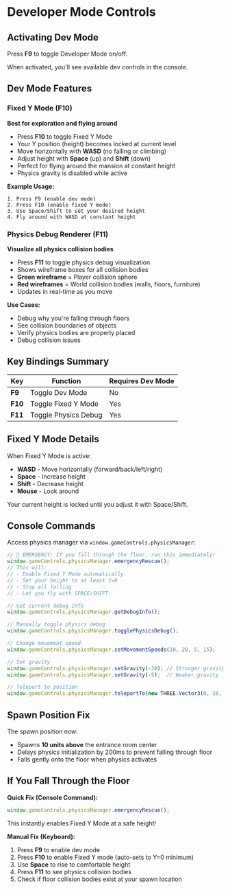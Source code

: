 # Developer Mode Controls

## Activating Dev Mode

Press **F9** to toggle Developer Mode on/off.

When activated, you'll see available dev controls in the console.

## Dev Mode Features

### Fixed Y Mode (F10)
**Best for exploration and flying around**

- Press **F10** to toggle Fixed Y Mode
- Your Y position (height) becomes locked at current level
- Move horizontally with **WASD** (no falling or climbing)
- Adjust height with **Space** (up) and **Shift** (down)
- Perfect for flying around the mansion at constant height
- Physics gravity is disabled while active

**Example Usage:**
```
1. Press F9 (enable dev mode)
2. Press F10 (enable fixed Y mode)
3. Use Space/Shift to set your desired height
4. Fly around with WASD at constant height
```

### Physics Debug Renderer (F11)
**Visualize all physics collision bodies**

- Press **F11** to toggle physics debug visualization
- Shows wireframe boxes for all collision bodies
- **Green wireframe** = Player collision sphere
- **Red wireframes** = World collision bodies (walls, floors, furniture)
- Updates in real-time as you move

**Use Cases:**
- Debug why you're falling through floors
- See collision boundaries of objects
- Verify physics bodies are properly placed
- Debug collision issues

## Key Bindings Summary

| Key | Function | Requires Dev Mode |
|-----|----------|-------------------|
| **F9** | Toggle Dev Mode | No |
| **F10** | Toggle Fixed Y Mode | Yes |
| **F11** | Toggle Physics Debug | Yes |

## Fixed Y Mode Details

When Fixed Y Mode is active:
- **WASD** - Move horizontally (forward/back/left/right)
- **Space** - Increase height
- **Shift** - Decrease height
- **Mouse** - Look around

Your current height is locked until you adjust it with Space/Shift.

## Console Commands

Access physics manager via `window.gameControls.physicsManager`:

```javascript
// 🚁 EMERGENCY: If you fall through the floor, run this immediately!
window.gameControls.physicsManager.emergencyRescue();
// This will:
// - Enable Fixed Y Mode automatically
// - Set your height to at least Y=0
// - Stop all falling
// - Let you fly with SPACE/SHIFT

// Get current debug info
window.gameControls.physicsManager.getDebugInfo();

// Manually toggle physics debug
window.gameControls.physicsManager.togglePhysicsDebug();

// Change movement speed
window.gameControls.physicsManager.setMovementSpeeds(10, 20, 5, 15);

// Set gravity
window.gameControls.physicsManager.setGravity(-30); // Stronger gravity
window.gameControls.physicsManager.setGravity(-5);  // Weaker gravity

// Teleport to position
window.gameControls.physicsManager.teleportTo(new THREE.Vector3(0, 10, 0));
```

## Spawn Position Fix

The spawn position now:
- Spawns **10 units above** the entrance room center
- Delays physics initialization by 200ms to prevent falling through floor
- Falls gently onto the floor when physics activates

## If You Fall Through the Floor

**Quick Fix (Console Command):**
```javascript
window.gameControls.physicsManager.emergencyRescue();
```
This instantly enables Fixed Y Mode at a safe height!

**Manual Fix (Keyboard):**
1. Press **F9** to enable dev mode
2. Press **F10** to enable Fixed Y mode (auto-sets to Y=0 minimum)
3. Use **Space** to rise to comfortable height
4. Press **F11** to see physics collision bodies
5. Check if floor collision bodies exist at your spawn location
